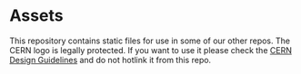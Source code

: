 # Assets

This repository contains static files for use in some of our other repos.
The CERN logo is legally protected. If you want to use it please check the [CERN Design Guidelines](https://design-guidelines.web.cern.ch/guidelines/logo) and do not hotlink it from this repo.

